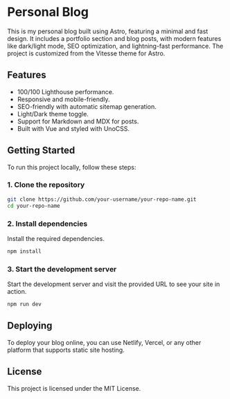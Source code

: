 # Personal Blog

This is my personal blog built using Astro, featuring a minimal and fast design. It includes a portfolio section and blog posts, with modern features like dark/light mode, SEO optimization, and lightning-fast performance. The project is customized from the Vitesse theme for Astro.

## **Features**

- 100/100 Lighthouse performance.
- Responsive and mobile-friendly.
- SEO-friendly with automatic sitemap generation.
- Light/Dark theme toggle.
- Support for Markdown and MDX for posts.
- Built with Vue and styled with UnoCSS.

## **Getting Started**

To run this project locally, follow these steps:

### 1. Clone the repository

```bash
git clone https://github.com/your-username/your-repo-name.git
cd your-repo-name
```

### 2. Install dependencies

Install the required dependencies.
```bash
npm install
```

### 3. Start the development server

Start the development server and visit the provided URL to see your site in action.
```bash
npm run dev
```

## **Deploying**

To deploy your blog online, you can use Netlify, Vercel, or any other platform that supports static site hosting.

## **License**

This project is licensed under the MIT License.
